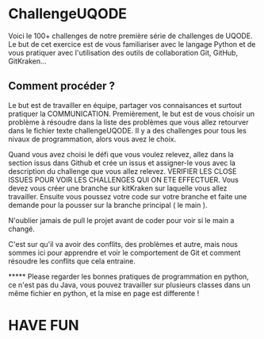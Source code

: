 # ChallengeUQODE
Voici le 100+ challenges de notre première série de challenges de UQODE. Le but de cet exercice est de vous familiariser avec le langage Python et de vous pratiquer avec l'utilisation des outils de collaboration Git, GitHub, GitKraken... 

## Comment procéder ?

Le but est de travailler en équipe, partager vos connaisances et surtout pratiquer la COMMUNICATION. Premièrement, le but est de vous choisir un problème à résoudre dans la liste des problèmes que vous allez retourver dans le fichier texte challengeUQODE. Il y a des challenges pour tous les nivaux de programmation, alors vous avez le choix. 

Quand vous avez choisi le défi que vous voulez relevez, allez dans la section issus dans Github et crée un issus et assigner-le vous avec la description du challenge que vous allez relevez. VERIFIER LES CLOSE ISSUES POUR VOIR LES CHALLENGES QUI ON ETE EFFECTUER.  Vous devez vous créer une branche sur kitKraken sur laquelle vous allez travailler.  Ensuite vous poussez votre code sur votre branche et faite une demande pour la pousser sur la branche principal ( le main ). 

N'oublier jamais de pull le projet avant de coder pour voir si le main a changé.

C'est sur qu'il va avoir des conflits, des problèmes et autre, mais nous sommes ici pour apprendre et voir le comportement de Git et comment résoudre les conflits que cela entraine. 

***** Please regarder les bonnes pratiques de programmation en python, ce n'est pas du Java, vous pouvez travailler sur plusieurs classes dans un même fichier en python, et la mise en page est differente ! 

# HAVE FUN 
